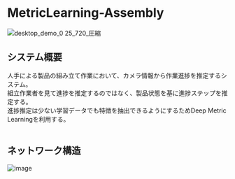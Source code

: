 # MetricLearning-Assembly

![desktop_demo_0 25_720_圧縮](https://user-images.githubusercontent.com/64144764/196974618-cb4f276c-a18a-4ced-959e-25f08cb12b2b.gif)

## システム概要
人手による製品の組み立て作業において、カメラ情報から作業進捗を推定するシステム。
<br>
組立作業者を見て進捗を推定するのではなく、製品状態を基に進捗ステップを推定する。
<br>
進捗推定は少ない学習データでも特徴を抽出できるようにするためDeep Metric Learningを利用する。
<br> <br> 
 
 
## ネットワーク構造

![image](https://user-images.githubusercontent.com/64144764/196383560-72e829a7-45b8-48c4-95e0-85b1e3cdc6fc.png)
